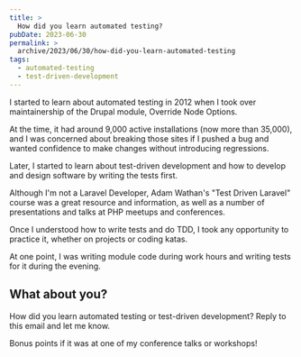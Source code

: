 ```yaml
---
title: >
  How did you learn automated testing?
pubDate: 2023-06-30
permalink: >
  archive/2023/06/30/how-did-you-learn-automated-testing
tags:
  - automated-testing
  - test-driven-development
---
```


I started to learn about automated testing in 2012 when I took over maintainership of the Drupal module, Override Node Options.

At the time, it had around 9,000 active installations (now more than 35,000), and I was concerned about breaking those sites if I pushed a bug and wanted confidence to make changes without introducing regressions.

Later, I started to learn about test-driven development and how to develop and design software by writing the tests first.

Although I'm not a Laravel Developer, Adam Wathan's "Test Driven Laravel" course was a great resource and information, as well as a number of presentations and talks at PHP meetups and conferences.

Once I understood how to write tests and do TDD, I took any opportunity to practice it, whether on projects or coding katas.

At one point, I was writing module code during work hours and writing tests for it during the evening.

## What about you?

How did you learn automated testing or test-driven development? Reply to this email and let me know.

Bonus points if it was at one of my conference talks or workshops!
